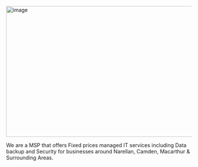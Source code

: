 <img width="1631" height="356" alt="image" src="https://github.com/user-attachments/assets/232d9ca4-f4b7-46a3-b0f0-9c464f0abc55" />

We are a MSP that offers Fixed prices managed IT services including Data backup and Security for businesses around Narellan, Camden, Macarthur & Surrounding Areas. 
